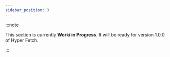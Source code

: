 ```yaml
---
sidebar_position: 3
---
```


:::note

This section is currently **Worki in Progress**. It will be ready for version 1.0.0 of Hyper Fetch.

:::
